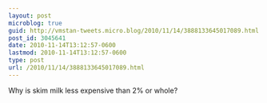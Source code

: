 ```yaml
---
layout: post
microblog: true
guid: http://vmstan-tweets.micro.blog/2010/11/14/3888133645017089.html
post_id: 3045641
date: 2010-11-14T13:12:57-0600
lastmod: 2010-11-14T13:12:57-0600
type: post
url: /2010/11/14/3888133645017089.html
---
```

Why is skim milk less expensive than 2% or whole?
